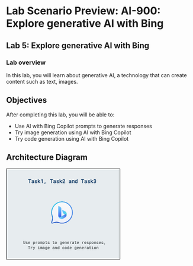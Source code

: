 # Lab Scenario Preview: AI-900: Explore generative AI with Bing

## Lab 5: Explore generative AI with Bing

### Lab overview
In this lab, you will learn about generative AI, a technology that can create content such as text, images.

## Objectives
  
After completing this lab, you will be able to:
- Use AI with Bing Copilot prompts to generate responses
- Try image generation using AI with Bing Copilot
- Try code generation using AI with Bing Copilot

## Architecture Diagram

  ![](../media/ai900module5.png)
   
